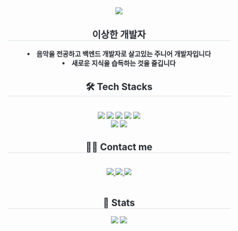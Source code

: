 <div align= "center">
    <img src="https://capsule-render.vercel.app/api?type=waving&color=auto&height=120&text=Hello%20World!&animation=twinkling&fontColor=000000&fontSize=40" />
    </div>
    <div align= "center"> 
    <h2 style="border-bottom: 1px solid #d8dee4; color: #282d33;"> 이상한 개발자 </h2>  
    <div style="font-weight: 700; font-size: 15px; text-align: center; color: #282d33;"> <li> 음악을 전공하고 백엔드 개발자로 살고있는 주니어 개발자입니다</li><li> 새로운 지식을 습득하는 것을 즐깁니다 </div> 
    </div>
    <div align= "center">
    <h2 style="border-bottom: 1px solid #d8dee4; color: #282d33;"> 🛠️ Tech Stacks </h2> <br> 
    <div style="margin: 0 auto; text-align: center;" align= "center"> <img src="https://img.shields.io/badge/Amazon AWS-232F3E?style=flat&logo=Amazon AWS&logoColor=white">
          <img src="https://img.shields.io/badge/Java-007396?style=flat&logo=Java&logoColor=white">
          <img src="https://img.shields.io/badge/MongoDB-47A248?style=flat&logo=MongoDB&logoColor=white">
          <img src="https://img.shields.io/badge/MySQL-4479A1?style=flat&logo=MySQL&logoColor=white">
          <img src="https://img.shields.io/badge/Python-3776AB?style=flat&logo=Python&logoColor=white">
          <br/><img src="https://img.shields.io/badge/Spring-6DB33F?style=flat&logo=Spring&logoColor=white">
          <img src="https://img.shields.io/badge/Spring Boot-6DB33F?style=flat&logo=Spring Boot&logoColor=white">
          </div>
    </div>
    <div align= "center">
    <h2 style="border-bottom: 1px solid #d8dee4; color: #282d33;"> 🧑‍💻 Contact me </h2> <br> 
    <div align= "center"> <a href=https://www.instagram.com/jihyemyeong/> <img src="https://img.shields.io/badge/Instagram-E4405F?style=flat&logo=Instagram&logoColor=white&link=https://www.instagram.com/jihyemyeong/"> </a>
         <a href=https://velog.io/@jihye> <img src="https://img.shields.io/badge/Velog-20C997?style=flat&logo=Velog&logoColor=white&link=https://velog.io/@jihye"> </a>
         <a href=mailto:jihyem75@gmail.com> <img src="https://img.shields.io/badge/Gmail-EA4335?style=flat&logo=Gmail&logoColor=white&link=mailto:jihyem75@gmail.com"> </a>
          </div>  <br> 
    <div align= "center">  </div> 
    </div>
    <div align= "center"> 
    <h2 style="border-bottom: 1px solid #d8dee4; color: #282d33;"> 🏅 Stats </h2> <div align= "center"> <img src="https://github-readme-stats.vercel.app/api?username=JIHYE0705&theme=buefy&show_icons=true)"
        /> <img src="https://github-readme-stats.vercel.app/api/top-langs/?username=JIHYE0705&layout=compact&bg_color=180,000000,&title_color=000000&text_color=000000"
          /> </div> 
    </div>
    
